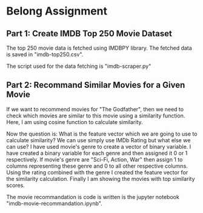 # Belong Assignment

## Part 1: Create IMDB Top 250 Movie Dataset
The top 250 movie data is fetched using IMDBPY library. The fetched data is saved in "imdb-top250.csv". 

The script used for the data fetching is "imdb-scraper.py"

## Part 2: Recommand Similar Movies for a Given Movie
If we want to recommend movies for "The Godfather", then we need to check which movies are similar to this movie using a similarity function. Here, I am using cosine function to calculate similarity.

Now the question is: What is the feature vector which we are going to use to calculate similarity? We can use simply use IMDb Rating but what else we can use? I have used movie's genre to create a vector of binary variable. I have created a binary variable for each genre and then assigned it 0 or 1 respectively. If movie's genre are "Sci-Fi, Action, War" then assign 1 to columns representing these genre and 0 to all other respective columns. Using the rating combined with the genre I created the feature vector for the similarity calculation. Finally I am showing the movies with top similarity scores.

The movie recommandation is code is written is the jupyter notebook "imdb-movie-recommandation.ipynb".  
